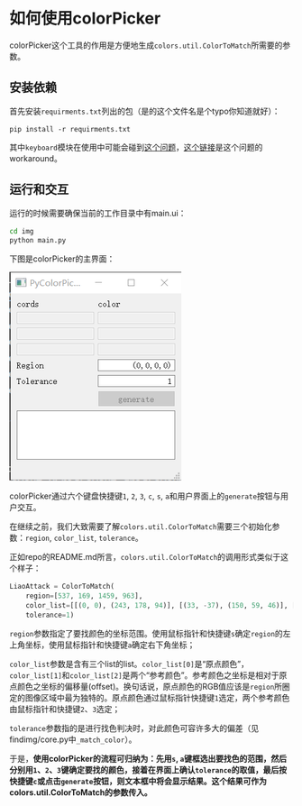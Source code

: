 # 如何使用colorPicker
colorPicker这个工具的作用是方便地生成`colors.util.ColorToMatch`所需要的参数。

## 安装依赖
首先安装`requirments.txt`列出的包（是的这个文件名是个typo你知道就好）：
```
pip install -r requirments.txt
```

其中`keyboard`模块在使用中可能会碰到[这个问题](https://github.com/boppreh/keyboard/issues/186)，[这个链接](https://github.com/boppreh/keyboard/issues/186#issuecomment-460635871)是这个问题的workaround。

## 运行和交互
运行的时候需要确保当前的工作目录中有main.ui：
```cmd
cd img
python main.py
```

下图是colorPicker的主界面：

![main_sreen.png](img/main_screen.png)

colorPicker通过六个键盘快捷键`1`, `2`, `3`, `c`, `s`, `a`和用户界面上的`generate`按钮与用户交互。

在继续之前，我们大致需要了解`colors.util.ColorToMatch`需要三个初始化参数：`region`, `color_list`, `tolerance`。

正如repo的README.md所言，`colors.util.ColorToMatch`的调用形式类似于这个样子：

```python
LiaoAttack = ColorToMatch(
    region=[537, 169, 1459, 963],
    color_list=[[(0, 0), (243, 178, 94)], [(33, -37), (150, 59, 46)], [(-331, -3), (243, 178, 94)]],
    tolerance=1)
```

`region`参数指定了要找颜色的坐标范围。使用鼠标指针和快捷键`s`确定`region`的左上角坐标，使用鼠标指针和快捷键`a`确定右下角坐标；

`color_list`参数是含有三个list的list。`color_list[0]`是“原点颜色”，`color_list[1]`和`color_list[2]`是两个“参考颜色”。参考颜色之坐标是相对于原点颜色之坐标的偏移量(offset)。换句话说，原点颜色的RGB值应该是`region`所圈定的图像区域中最为独特的。原点颜色通过鼠标指针快捷键`1`选定，两个参考颜色由鼠标指针和快捷键`2`、`3`选定；

`tolerance`参数指的是进行找色判决时，对此颜色可容许多大的偏差（见findimg/core.py中`_match_color`）。

于是，**使用colorPicker的流程可归纳为：先用`s`, `a`键框选出要找色的范围，然后分别用`1`、`2`、`3`键确定要找的颜色，接着在界面上确认`tolerance`的取值，最后按快捷键`c`或点击`generate`按钮，则文本框中将会显示结果。这个结果可作为colors.util.ColorToMatch的参数传入。**